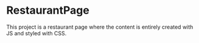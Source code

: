 # RestaurantPage
This project is a restaurant page where the content is entirely created with JS and styled with CSS. 

